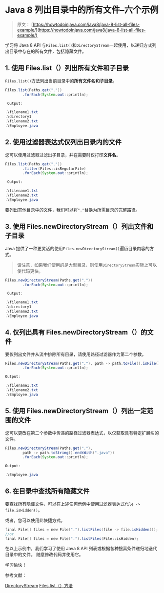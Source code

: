 # Java 8 列出目录中的所有文件–六个示例

> 原文： [https://howtodoinjava.com/java8/java-8-list-all-files-example/](https://howtodoinjava.com/java8/java-8-list-all-files-example/)

学习将 Java 8 API 与`Files.list()`和`DirectoryStream`一起使用，以递归方式列出目录中存在的所有文件，包括隐藏文件。

## 1\. 使用 Files.list（）列出所有文件和子目录

`Files.list()`方法列出当前目录中的**所有文件名和子目录**。

```java
Files.list(Paths.get("."))
		.forEach(System.out::println);

 Output:

.\filename1.txt
.\directory1
.\filename2.txt
.\Employee.java

```

## 2\. 使用过滤器表达式仅列出目录内的文件

您可以使用过滤器过滤出子目录，并在需要时仅打印**文件名**。

```java
Files.list(Paths.get("."))
		.filter(Files::isRegularFile)
		.forEach(System.out::println);

 Output:

.\filename1.txt
.\filename2.txt
.\Employee.java

```

要列出其他目录中的文件，我们可以将`"."`替换为所需目录的完整路径。

## 3\. 使用 Files.newDirectoryStream（）列出文件和子目录

Java 提供了一种更灵活的使用`Files.newDirectoryStream()`遍历目录内容的方式。

> 请注意，如果我们使用的是大型目录，则使用`DirectoryStream`实际上可以使代码更快。

```java
Files.newDirectoryStream(Paths.get("."))
		.forEach(System.out::println);

 Output:

.\filename1.txt
.\directory1
.\filename2.txt
.\Employee.java

```

## 4\. 仅列出具有 Files.newDirectoryStream（）的文件

要仅列出文件并从流中排除所有目录，请使用路径过滤器作为第二个参数。

```java
Files.newDirectoryStream(Paths.get("."), path -> path.toFile().isFile())
		.forEach(System.out::println);

Output:

.\filename1.txt
.\filename2.txt
.\Employee.java

```

## 5\. 使用 Files.newDirectoryStream（）列出一定范围的文件

您可以更改在第二个参数中传递的路径过滤器表达式，以仅获取具有特定扩展名的文件。

```java
Files.newDirectoryStream(Paths.get("."),
		path -> path.toString().endsWith(".java"))
		.forEach(System.out::println);

Output:

.\Employee.java

```

## 6\. 在目录中查找所有隐藏文件

要查找所有隐藏文件，可以在上述任何示例中使用过滤器表达式`file -> file.isHidden()`。

或者，您可以使用此快捷方式。

```java
final​ ​File​​[]​ files = ​new​ ​File​(​"."​).listFiles(file -> file.isHidden());
//or
final​ ​File​​[]​ files = ​new​ ​File​(​"."​).listFiles(​File​::isHidden);

```

在以上示例中，我们学习了使用 Java 8 API 列表或根据各种搜索条件递归地迭代目录中的文件。 随意修改代码并使用它。

学习愉快！

参考文献：

[DirectoryStream](https://docs.oracle.com/javase/8/docs/api/java/nio/file/DirectoryStream.html)
[Files.list（）方法](https://docs.oracle.com/javase/8/docs/api/java/nio/file/Files.html#list-java.nio.file.Path-)